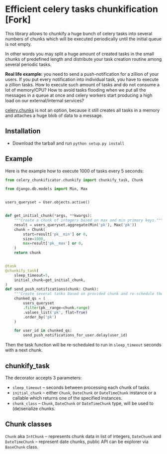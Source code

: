# Efficient celery tasks chunkification [Fork]

This library allows to chunkify a huge bunch of celery tasks into several numbers of chunks which will be executed periodically until the initial queue is not empty.

In other words you may split a huge amount of created tasks in the small chunks of predefined length and distribute your task creation routine among several periodic tasks.

**Real life example:** you need to send a push-notification for a zillion of your users. If you put every notification into individual task, you have to execute a zillion tasks. How to execute such amount of tasks and do not consume a lot of memory/CPU? How to avoid tasks flooding when we put all the messages in a queue at once and celery workers start producing a high load on our external/internal services?

[celery.chunks](http://docs.celeryproject.org/en/latest/userguide/canvas.html#chunks) is not an option, because it still creates all tasks in a memory and attaches a huge blob of data to a message.

## Installation
- Download the tarball and run ``python setup.py install``

## Example
Here is the example how to execute 1000 of tasks every 5 seconds:

```python
from celery_chunkificator.chunkify import chunkify_task, Chunk

from django.db.models import Min, Max


users_queryset = User.objects.active()


def get_initial_chunk(*args, **kwargs):
    """Create a chunk of integers based on max and min primary keys."""
    result = users_queryset.aggregate(Min('pk'), Max('pk'))
    chunk = Chunk(
        start=result['pk__min'] or 0,
        size=1000,
        max=result['pk__max'] or 0,
    )
    return chunk


@task
@chunkify_task(
    sleep_timeout=5,
    initial_chunk=get_initial_chunk,
)
def send_push_notifications(chunk: Chunk):
    """Create several tasks based on provided chunk and re-schedule their execution."""
    chunked_qs = (
        users_queryset
        .filter(pk__range=chunk.range)
        .values_list('pk', flat=True)
        .order_by('pk')
    )

    for user_id in chunked_qs:
        send_push_notifications_for_user.delay(user_id)
```

Then the task function will be re-scheduled to run in `sleep_timeout` seconds with a next chunk.

##   chunkify_task

The decorator accepts 3 parameters:

* `sleep_timeout` – seconds between processing each chunk of tasks
* `initial_chunk` – either `Chunk`, `DateChunk` or `DateTimeChunk` instance or a callable which returns one of the specified instances.
* `chunk_class` – `Chunk`, `DateChunk` or `DateTimeChunk` type, will be used to (de)serialize chunks.

## Chunk classes

`Chunk` aka `IntChunk` – represents chunk data in list of integers, `DateChunk` and `DateTimeChunk` – represent date chunks, public API can be explorer via `BaseChunk` class.
